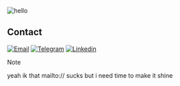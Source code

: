 ![hello](https://github.com/felpofo/felpofo/assets/60475738/d29db5df-6bb3-47a0-b9ca-178bda45f848)

## Contact
[![Email](https://img.shields.io/badge/Email-6D4AFF?style=for-the-badge&logo=protonmail&logoColor=white)][Contact]
[![Telegram](https://img.shields.io/badge/Telegram-26A5E4?style=for-the-badge&logo=telegram&logoColor=white)][Telegram]
[![Linkedin](https://img.shields.io/badge/LinkedIn-0A66C2?style=for-the-badge&logo=linkedin&logoColor=white)][Linkedin]

> [!NOTE]
> yeah ik that mailto:// sucks but i need time to make it shine

[Website]: https://felpofo.vercel.app
[Contact]: mailto:felpofo@proton.me
<!--[Contact]: https://felpofo.vercel.app/contact-->
[Linkedin]: https://linkedin.com/in/felpofo
[Telegram]: https://t.me/felpofo
